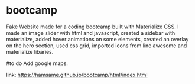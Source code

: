 # bootcamp
Fake Website made for a coding bootcamp built with Materialize CSS.
I made an image slider with html and javascript, created a sidebar with materialize, added hover animations on some elements, created an overlay on the hero section, used css grid, imported icons from line awesome and materialize libaries.

#to do 
Add google maps.

link: https://hamsame.github.io/bootcamp/html/index.html
